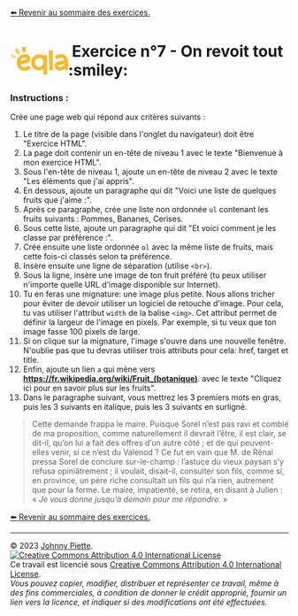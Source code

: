 
[:arrow_left: Revenir au sommaire des exercices.](/Exercices/README.md#exercices)
<h1 id="exercice7" style="display: flex; align-items: center; justify-content: center;">
    <img src="/Images/Eqla.png" style="height:50px" alt="Logo d'Eqla">
    &nbsp;Exercice n°7 - On revoit tout :smiley:
</h1>

### Instructions :

Crée une page web qui répond aux critères suivants :

1. Le titre de la page (visible dans l'onglet du navigateur) doit être "Exercice HTML".
2. La page doit contenir un en-tête de niveau 1 avec le texte "Bienvenue à mon exercice HTML".
3. Sous l'en-tête de niveau 1, ajoute un en-tête de niveau 2 avec le texte "Les éléments que j'ai appris".
4. En dessous, ajoute un paragraphe qui dit "Voici une liste de quelques fruits que j'aime :".
5. Après ce paragraphe, crée une liste non ordonnée `ul` contenant les fruits suivants : Pommes, Bananes, Cerises.
6. Sous cette liste, ajoute un paragraphe qui dit "Et voici comment je les classe par préférence :".
7. Crée ensuite une liste ordonnée `ol` avec la même liste de fruits, mais cette fois-ci classés selon ta préférence.
8. Insère ensuite une ligne de séparation (utilise `<br>`).
9. Sous la ligne, insère une image de ton fruit préféré (tu peux utiliser n'importe quelle URL d'image disponible sur Internet).
10. Tu en feras une mignature: une image plus petite. Nous allons tricher pour éviter de devoir utiliser un logiciel de retouche d'image. Pour cela, tu vas utiliser l'attribut `width` de la balise `<img>`. Cet attribut permet de définir la largeur de l'image en pixels. Par exemple, si tu veux que ton image fasse 100 pixels de large.
11. Si on clique sur la mignature, l'image s'ouvre dans une nouvelle fenêtre. N'oublie pas que tu devras utiliser trois attributs pour cela: href, target et title.
12. Enfin, ajoute un lien `a` qui mène vers **https://fr.wikipedia.org/wiki/Fruit_(botanique)**.
 avec le texte "Cliquez ici pour en savoir plus sur les fruits".
 13. Dans le paragraphe suivant, vous mettrez les 3 premiers mots en gras, puis les 3 suivants en italique, puis les 3 suivants en surligné.
 > Cette demande frappa le maire. Puisque Sorel n’est pas ravi et comblé de ma proposition, comme naturellement il devrait l’être, il est clair, se dit-il, qu’on lui a fait des offres d’un autre côté ; et de qui peuvent-elles venir, si ce n’est du Valenod ? Ce fut en vain que M. de Rênal pressa Sorel de conclure sur-le-champ : l’astuce du vieux paysan s’y refusa opiniâtrement ; il voulait, disait-il, consulter son fils, comme si, en province, un père riche consultait un fils qui n’a rien, autrement que pour la forme. Le maire, impatienté, se retira, en disant à Julien : « <em>Je vous donne jusqu’à demain pour me répondre. </em>»

[:arrow_left: Revenir au sommaire des exercices.](/Exercices/README.md#exercices)

---
&copy; 2023 [Johnny Piette](https://github.com/ZamBoyle).  
[![Creative Commons Attribution 4.0 International License](https://i.creativecommons.org/l/by/4.0/88x31.png)](https://creativecommons.org/licenses/by/4.0/)  
Ce travail est licencié sous [Creative Commons Attribution 4.0 International License](https://creativecommons.org/licenses/by/4.0/).   
_Vous pouvez copier, modifier, distribuer et représenter ce travail, même à des fins commerciales, à condition de donner le crédit approprié, fournir un lien vers la licence, et indiquer si des modifications ont été effectuées._
